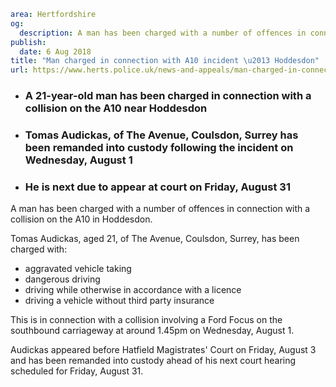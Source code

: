 ```yaml
area: Hertfordshire
og:
  description: A man has been charged with a number of offences in connection with a collision on the A10 in Hoddesdon.
publish:
  date: 6 Aug 2018
title: "Man charged in connection with A10 incident \u2013 Hoddesdon"
url: https://www.herts.police.uk/news-and-appeals/man-charged-in-connection-with-A10-incident-hoddesdon
```

* ### A 21-year-old man has been charged in connection with a collision on the A10 near Hoddesdon

 * ### Tomas Audickas, of The Avenue, Coulsdon, Surrey has been remanded into custody following the incident on Wednesday, August 1

 * ### He is next due to appear at court on Friday, August 31

A man has been charged with a number of offences in connection with a collision on the A10 in Hoddesdon.

Tomas Audickas, aged 21, of The Avenue, Coulsdon, Surrey, has been charged with:

 * aggravated vehicle taking
 * dangerous driving
 * driving while otherwise in accordance with a licence
 * driving a vehicle without third party insurance

This is in connection with a collision involving a Ford Focus on the southbound carriageway at around 1.45pm on Wednesday, August 1.

Audickas appeared before Hatfield Magistrates' Court on Friday, August 3 and has been remanded into custody ahead of his next court hearing scheduled for Friday, August 31.
